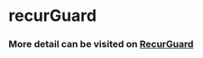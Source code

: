 # recurGuard
### More detail can be visited on [RecurGuard](https://sites.google.com/d/1rdMJMLQu8HpS4o-gREI5yXrnhYYESaHg/p/1g7hcGGX3kmCIGng4LrXs35BdRspjrnGJ/edit)
